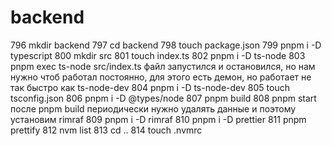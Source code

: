 # backend
  796  mkdir backend
  797  cd backend
  798  touch package.json
  799  pnpm i -D typescript
  800  mkdir src
  801  touch index.ts
  802  pnpm i -D ts-node
  803  pnpm exec ts-node src/index.ts
файл запустился и остановился, но нам нужно чтоб работал постоянно,
для этого есть демон, но работает не так быстро как ts-node-dev
  804  pnpm i -D ts-node-dev
  805  touch tsconfig.json
  806  pnpm i -D @types/node
  807  pnpm build
  808  pnpm start
после pnpm build периодически нужно удалять данные и поэтому установим rimraf
  809  pnpm i -D rimraf
  810  pnpm i -D prettier
  811  pnpm prettify
  812  nvm list
  813  cd ..
  814  touch .nvmrc